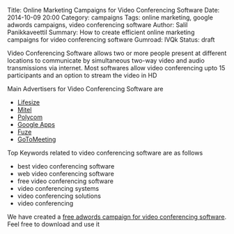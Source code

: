 Title: Online Marketing Campaigns for Video Conferencing Software
Date: 2014-10-09 20:00
Category: campaigns
Tags: online marketing, google adwords campaigns, video conferencing software
Author: Salil Panikkaveettil
Summary: How to create efficient online marketing campaigns for video conferencing software
Gumroad: lVQk
Status: draft

Video Conferencing Software allows two or more people present at different locations to communicate by simultaneous two-way video and audio transmissions via internet. Most softwares allow video conferencing upto 15 participants and an option to stream the video in HD

Main Advertisers for Video Conferencing Software are 

- [Lifesize](http://www.lifesize.com/ "lifesize Video Conferencing Software")
- [Mitel](http://www.mitel.com/ "Mitel Video Conferencing Software")
- [Polycom](http://www.polycom.com/ "Polycom Video Conferencing Software")
- [Google Apps](http://www.google.com/work/apps/business/ "Google Apps Video Conferencing Software")
- [Fuze](https://www.fuze.com/ "Fuze Video Conferencing Software")
- [GoToMeeting](http://www.gotomeeting.com/online/collaboration/ "GoToMeeting Video Conferencing Software")

Top Keywords related to video conferencing software are as follows

- best video conferencing software
- web video conferencing software
- free video conferencing software
- video conferencing systems
- video conferencing solutions
- video conferencing

We have created a [free adwords campaign for video conferencing software](https://gumroad.com/l/lVQk "free adwords campaign for video conferencing software"). Feel free to download and use it

